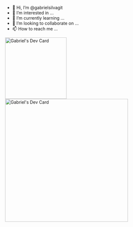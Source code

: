 - 👋 Hi, I’m @gabrielsilvagit
- 👀 I’m interested in ...
- 🌱 I’m currently learning ...
- 💞️ I’m looking to collaborate on ...
- 📫 How to reach me ...

<!---
gabrielsilvagit/gabrielsilvagit is a ✨ special ✨ repository because its `README.md` (this file) appears on your GitHub profile.
You can click the Preview link to take a look at your changes.
--->

<a href="https://app.daily.dev/gabps99"><img src="https://api.daily.dev/devcards/f4bd20f73f05496885553e33ae39107c.png?r=ip9" width="200" alt="Gabriel's Dev Card"/></a>
<a href="https://app.daily.dev/gabps99"><img src="https://api.daily.dev/devcards/f4bd20f73f05496885553e33ae39107c.png?r=xoy" width="400" alt="Gabriel's Dev Card"/></a>
